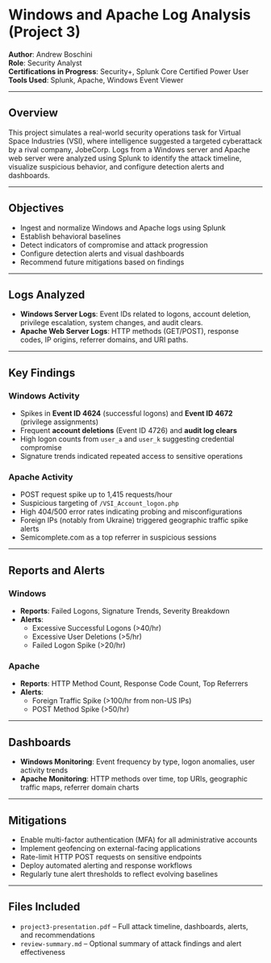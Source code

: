 # Windows and Apache Log Analysis (Project 3)

**Author**: Andrew Boschini  
**Role**: Security Analyst  
**Certifications in Progress**: Security+, Splunk Core Certified Power User  
**Tools Used**: Splunk, Apache, Windows Event Viewer

---

## Overview

This project simulates a real-world security operations task for Virtual Space Industries (VSI), where intelligence suggested a targeted cyberattack by a rival company, JobeCorp. Logs from a Windows server and Apache web server were analyzed using Splunk to identify the attack timeline, visualize suspicious behavior, and configure detection alerts and dashboards.

---

## Objectives

- Ingest and normalize Windows and Apache logs using Splunk
- Establish behavioral baselines
- Detect indicators of compromise and attack progression
- Configure detection alerts and visual dashboards
- Recommend future mitigations based on findings

---

## Logs Analyzed

- **Windows Server Logs**: Event IDs related to logons, account deletion, privilege escalation, system changes, and audit clears.
- **Apache Web Server Logs**: HTTP methods (GET/POST), response codes, IP origins, referrer domains, and URI paths.

---

## Key Findings

### Windows Activity
- Spikes in **Event ID 4624** (successful logons) and **Event ID 4672** (privilege assignments)
- Frequent **account deletions** (Event ID 4726) and **audit log clears**
- High logon counts from `user_a` and `user_k` suggesting credential compromise
- Signature trends indicated repeated access to sensitive operations

### Apache Activity
- POST request spike up to 1,415 requests/hour
- Suspicious targeting of `/VSI_Account_logon.php`
- High 404/500 error rates indicating probing and misconfigurations
- Foreign IPs (notably from Ukraine) triggered geographic traffic spike alerts
- Semicomplete.com as a top referrer in suspicious sessions

---

## Reports and Alerts

### Windows
- **Reports**: Failed Logons, Signature Trends, Severity Breakdown
- **Alerts**:
  - Excessive Successful Logons (>40/hr)
  - Excessive User Deletions (>5/hr)
  - Failed Logon Spike (>20/hr)

### Apache
- **Reports**: HTTP Method Count, Response Code Count, Top Referrers
- **Alerts**:
  - Foreign Traffic Spike (>100/hr from non-US IPs)
  - POST Method Spike (>50/hr)

---

## Dashboards

- **Windows Monitoring**: Event frequency by type, logon anomalies, user activity trends
- **Apache Monitoring**: HTTP methods over time, top URIs, geographic traffic maps, referrer domain charts

---

## Mitigations

- Enable multi-factor authentication (MFA) for all administrative accounts
- Implement geofencing on external-facing applications
- Rate-limit HTTP POST requests on sensitive endpoints
- Deploy automated alerting and response workflows
- Regularly tune alert thresholds to reflect evolving baselines

---

## Files Included

- `project3-presentation.pdf` – Full attack timeline, dashboards, alerts, and recommendations
- `review-summary.md` – Optional summary of attack findings and alert effectiveness
